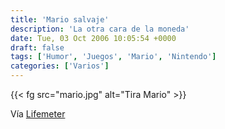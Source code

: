```yaml
---
title: 'Mario salvaje'
description: 'La otra cara de la moneda'
date: Tue, 03 Oct 2006 10:05:54 +0000
draft: false
tags: ['Humor', 'Juegos', 'Mario', 'Nintendo']
categories: ['Varios']
---
```


{{< fg src="mario.jpg" alt="Tira Mario" >}}

Vía [Lifemeter](http://community.livejournal.com/lifemetercomics/20965.html)